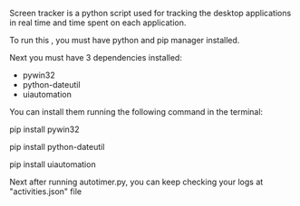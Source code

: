 Screen tracker is a python script used for tracking the desktop applications in real time and time spent on each application.

To run this , you must have python and pip manager installed.

Next you must have 3 dependencies installed:
- pywin32
- python-dateutil
- uiautomation 

You can install them running the following command in the terminal:

pip install pywin32

pip install python-dateutil

pip install uiautomation 

Next after running autotimer.py, you can keep checking your logs at "activities.json" file
 
